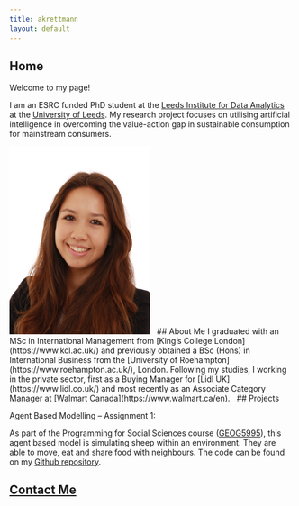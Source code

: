 ```yaml
---
title: akrettmann
layout: default
---
```


## Home

Welcome to my page!

I am an ESRC funded PhD student at the [Leeds Institute for Data Analytics](https://lida.leeds.ac.uk/) at the [University of Leeds](http://www.leeds.ac.uk/). 
My research project focuses on utilising artificial intelligence in overcoming the value-action gap in sustainable consumption for mainstream consumers. 

<img src="aac_IMG_2124.jpg" width="250" alt="Anna K. Krettmann">
 
## About Me
I graduated with an MSc in International Management from [King’s College London](https://www.kcl.ac.uk/) and previously obtained a BSc (Hons) in International Business from the [University of Roehampton](https://www.roehampton.ac.uk/), London. Following my studies, I working in the private sector, first as a Buying Manager for [Lidl UK](https://www.lidl.co.uk/) and most recently as an Associate Category Manager at [Walmart Canada](https://www.walmart.ca/en). 
 
## Projects

Agent Based Modelling – Assignment 1:

As part of the Programming for Social Sciences course ([GEOG5995](https://www.geog.leeds.ac.uk/courses/computing/study/core-python-phd/)), this agent based model is simulating sheep within an environment. They are able to move, eat and share food with neighbours. 
The code can be found on my [Github repository](https://github.com/akrettmann/Geog5995_assignment1_practicals_final). 
 
## [Contact Me](https://github.io/contactme.md) 

